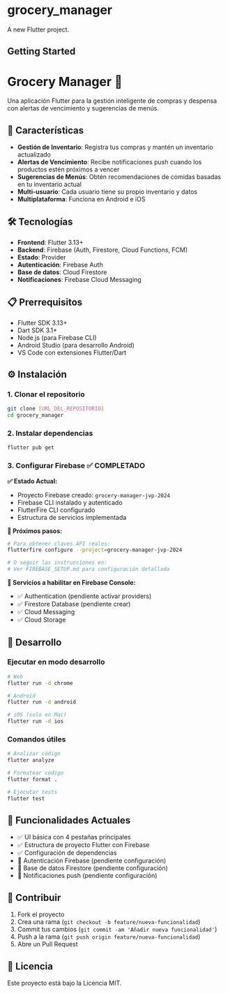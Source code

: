 # grocery_manager

A new Flutter project.

## Getting Started

# Grocery Manager 🛒

Una aplicación Flutter para la gestión inteligente de compras y despensa con alertas de vencimiento y sugerencias de menús.

## 🚀 Características

- **Gestión de Inventario**: Registra tus compras y mantén un inventario actualizado
- **Alertas de Vencimiento**: Recibe notificaciones push cuando los productos estén próximos a vencer
- **Sugerencias de Menús**: Obtén recomendaciones de comidas basadas en tu inventario actual
- **Multi-usuario**: Cada usuario tiene su propio inventario y datos
- **Multiplataforma**: Funciona en Android e iOS

## 🛠️ Tecnologías

- **Frontend**: Flutter 3.13+
- **Backend**: Firebase (Auth, Firestore, Cloud Functions, FCM)
- **Estado**: Provider
- **Autenticación**: Firebase Auth
- **Base de datos**: Cloud Firestore
- **Notificaciones**: Firebase Cloud Messaging

## 📋 Prerrequisitos

- Flutter SDK 3.13+
- Dart SDK 3.1+
- Node.js (para Firebase CLI)
- Android Studio (para desarrollo Android)
- VS Code con extensiones Flutter/Dart

## ⚙️ Instalación

### 1. Clonar el repositorio

```bash
git clone [URL_DEL_REPOSITORIO]
cd grocery_manager
```

### 2. Instalar dependencias

```bash
flutter pub get
```

### 3. Configurar Firebase ✅ COMPLETADO

**✅ Estado Actual:**
- Proyecto Firebase creado: `grocery-manager-jvp-2024`
- Firebase CLI instalado y autenticado
- FlutterFire CLI configurado
- Estructura de servicios implementada

**🔧 Próximos pasos:**
```bash
# Para obtener claves API reales:
flutterfire configure --project=grocery-manager-jvp-2024

# O seguir las instrucciones en:
# Ver FIREBASE_SETUP.md para configuración detallada
```

**🔐 Servicios a habilitar en Firebase Console:**
- ✅ Authentication (pendiente activar providers)
- ✅ Firestore Database (pendiente crear)
- ✅ Cloud Messaging
- ✅ Cloud Storage

## 🔧 Desarrollo

### Ejecutar en modo desarrollo

```bash
# Web
flutter run -d chrome

# Android
flutter run -d android

# iOS (solo en Mac)
flutter run -d ios
```

### Comandos útiles

```bash
# Analizar código
flutter analyze

# Formatear código
flutter format .

# Ejecutar tests
flutter test
```

## 📱 Funcionalidades Actuales

- ✅ UI básica con 4 pestañas principales
- ✅ Estructura de proyecto Flutter con Firebase
- ✅ Configuración de dependencias
- 🔄 Autenticación Firebase (pendiente configuración)
- 🔄 Base de datos Firestore (pendiente configuración)
- 🔄 Notificaciones push (pendiente configuración)

## 🤝 Contribuir

1. Fork el proyecto
2. Crea una rama (`git checkout -b feature/nueva-funcionalidad`)
3. Commit tus cambios (`git commit -am 'Añadir nueva funcionalidad'`)
4. Push a la rama (`git push origin feature/nueva-funcionalidad`)
5. Abre un Pull Request

## 📄 Licencia

Este proyecto está bajo la Licencia MIT.
